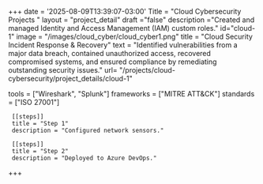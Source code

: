 +++
date = '2025-08-09T13:39:07-03:00'
Title = "Cloud Cybersecurity Projects "
layout = "project_detail"
draft ="false"
description ="Created and managed Identity and Access Management (IAM) custom roles."
id="cloud-1"
image = "/images/cloud_cyber/cloud_cyber1.png"
title = "Cloud Security Incident Response & Recovery"
text = "Identified vulnerabilities from a major data breach, contained unauthorized access, recovered compromised systems, and ensured compliance by remediating outstanding security issues."
url= "/projects/cloud-cybersecurity/project_details/cloud-1"

tools = ["Wireshark", "Splunk"]
frameworks = ["MITRE ATT&CK"]
standards = ["ISO 27001"]

     [[steps]] 
     title = "Step 1"
     description = "Configured network sensors."

     [[steps]] 
     title = "Step 2"
     description = "Deployed to Azure DevOps."

+++